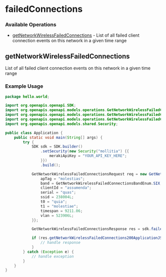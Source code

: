 # failedConnections

### Available Operations

* [getNetworkWirelessFailedConnections](#getnetworkwirelessfailedconnections) - List of all failed client connection events on this network in a given time range

## getNetworkWirelessFailedConnections

List of all failed client connection events on this network in a given time range

### Example Usage

```java
package hello.world;

import org.openapis.openapi.SDK;
import org.openapis.openapi.models.operations.GetNetworkWirelessFailedConnectionsBandEnum;
import org.openapis.openapi.models.operations.GetNetworkWirelessFailedConnectionsRequest;
import org.openapis.openapi.models.operations.GetNetworkWirelessFailedConnectionsResponse;
import org.openapis.openapi.models.shared.Security;

public class Application {
    public static void main(String[] args) {
        try {
            SDK sdk = SDK.builder()
                .setSecurity(new Security("mollitia") {{
                    merakiApiKey = "YOUR_API_KEY_HERE";
                }})
                .build();

            GetNetworkWirelessFailedConnectionsRequest req = new GetNetworkWirelessFailedConnectionsRequest("hic") {{
                apTag = "molestias";
                band = GetNetworkWirelessFailedConnectionsBandEnum.SIX;
                clientId = "assumenda";
                serial = "quas";
                ssid = 238004L;
                t0 = "quia";
                t1 = "molestiae";
                timespan = 9211.06;
                vlan = 523906L;
            }};            

            GetNetworkWirelessFailedConnectionsResponse res = sdk.failedConnections.getNetworkWirelessFailedConnections(req);

            if (res.getNetworkWirelessFailedConnections200ApplicationJSONObjects != null) {
                // handle response
            }
        } catch (Exception e) {
            // handle exception
        }
    }
}
```
